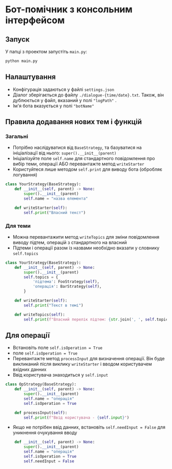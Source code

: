 # Бот-помічник з консольним інтерфейсом
## Запуск
У папці з проектом запустіть `main.py`:
```cmd
python main.py
```
## Налаштування 
* Конфігурація задаються у файлі `settings.json`
* Діалог зберігається до файлу `./dialogue-{time/date}.txt`. Також, він дублюється у файл, вказаний у полі `"logPath"` .
* Ім'я бота вказується у полі `"botName"`

## Правила додавання нових тем і функцій

### Загальні
* Потрібно наслідуватися від `BaseStrategy`, та базуватися на ініціалізації від нього: `super().__init__(parent)`
* Ініціалізуйте поле `self.name` для стандартного повідомлення про вибір теми, операції
АБО перевантажте метод `writeStarter` 
* Користуйтеся лише методом `self.print` для виводу бота (обробляє логування)

```python
class YourStrategy(BaseStrategy):
    def __init__(self, parent) -> None:
        super().__init__(parent)
        self.name = "назва елемента"

    def writeStarter(self):
        self.print("Власний текст")

```


### Для теми
 * Можна перевантажити метод `writeTopics` для зміни повідомлення виводу підтем, операцій з стандартного на власний
 * Підтеми і операції разом із назвами необхідно вказати y словнику `self.topics`
```python
class YourStrategy(BaseStrategy):
    def __init__(self, parent) -> None:
        super().__init__(parent)
        self.topics = {
            'підтема': FooStrategy(self),
            'операція': BarStrategy(self),
        }

    def writeStarter(self):
        self.print("Текст в темі")

    def writeTopics(self):
        self.print(f"Власний перелік підтем: {str.join(', ', self.topics)}.")
```
## Для операції
* Встановіть поле `self.isOperation = True`
*  поле `self.isOperation = True`
* Перевантажте метод `processInput` для визначення операції. Він буде викликаний після виклику `writeStarter` і вводом користувачем вхідних данних
* Ввід користувача знаходиться y `self.input`
```python
class OpStrategy(BaseStrategy):
    def __init__(self, parent) -> None:
        super().__init__(parent)
        self.name = "операція"
        self.isOperation = True

    def processInput(self):
        self.print(f"Ввід користувача - {self.input}")
```
* Якщо не потрібен ввід данних, встановіть `self.needInput = False` для уникнення очукування вводу
```python
    def __init__(self, parent) -> None:
        super().__init__(parent)
        self.name = "операція"
        self.isOperation = True
        self.needInput = False
```
